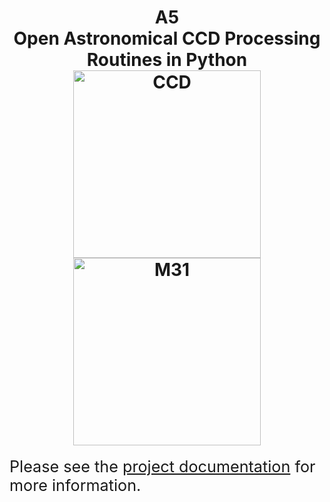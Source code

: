 <h1 align="center">
  A5
  <br>
  Open Astronomical CCD Processing Routines in Python
  <br>
  <img
    src="https://github.com/ls4-software/a5/blob/main/doc/_static/images/ccd.jpg?raw=true"
    alt="CCD"
    width="300px"
  />
  <img
    src="https://github.com/ls4-software/a5/blob/main/doc/_static/images/m31.png?raw=true"
    alt="M31"
    width="300px"
  />
</h1>

<p>
  <span style="font-size: 180%;">
  Please see the <a href="https://ls4-software.github.io/a5-docs/">project documentation</a> for more information.
  </span>
</p>

